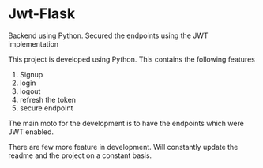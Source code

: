 # Jwt-Flask
Backend using Python. Secured the endpoints using the JWT implementation

This project is developed using Python.
This contains the following features 
1. Signup
2. login
3. logout
4. refresh the token
5. secure endpoint

The main moto for the development is to have the endpoints which were JWT enabled.

There are few more feature in development. Will constantly update the readme and the project on a constant basis.
